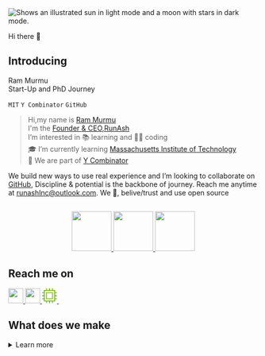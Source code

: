<picture>
  <source media="(prefers-color-scheme: dark)" srcset="https://">
  <source media="(prefers-color-scheme: light)" srcset="https://">
  <img alt="Shows an illustrated sun in light mode and a moon with stars in dark mode." src="https://">
</picture>

Hi there 👋

## Introducing


 Ram Murmu<br>
 Start-Up and PhD Journey 
 
`MIT` `Y Combinator` `GitHub`
>Hi,my name is [Ram Murmu](https://github.com/in/linkedin.com/rammurmu)<br>I'm the [Founder ](https://runash.in)[& CEO](https://runash.in)[,RunAsh](https://runash.in)<br>
I’m interested in 📚 learning and 🧑‍💻 coding<br>
🎓 I’m currently learning [Massachusetts Institute of Technology](https://www.mit.edu/)<br>🌱 We are part of [Y Combinator](https://www.ycombinator.com/)<br>


We build new ways to use real experience and
I’m looking to collaborate on [GitHub](github.com/rammurmu/),
Discipline & potential is the backbone of journey.
Reach me anytime at runashInc@outlook.com.
We 💖, belive/trust and  use open source 

<div align="center">
  <strong>
    <h2 align="center"></h2>
  </strong>
  
  <p align="center">
    <a href="https://www.runash.in">
      <img src="https://www.embla-carousel.com/javascript-logo.svg" width="80" height="80" />
    </a>
    <a href="https://www.runash.in">
      <img src="https://www.embla-carousel.com/typescript-logo.svg" width="80" height="80" />
    </a>
    <a href="https://www.runash.in">
      <img src="https://www.embla-carousel.com/react-logo.svg" width="80" height="80" />
    </a>
  </p>
  </div>

  ## Reach me on
<picture>
 <source media="(prefers-color-scheme: dark)" srcset="https://github.com/rammurmu/rammurmu/blob/a73a9c41741201c8b94b1b59b66593a62d92be43/github.svg"
 <source media="(prefers-color-scheme: light)" srcset="https://github.com/rammurmu/rammurmu/blob/a73a9c41741201c8b94b1b59b66593a62d92be43/github.svg"
 <img alt="YOUR-ALT-TEXT" src="YOUR-DEFAULT-IMAGE">
</picture>

  <a href="https://github.com/rammurmu">
   <img src="https://github.com/rammurmu/rammurmu/blob/a73a9c41741201c8b94b1b59b66593a62d92be43/github.svg" width="30"     height="30" />
   </a> 
   <a href="https://x.com/rammurmuu">
       <img src="https://github.com/rammurmu/rammurmu/blob/a73a9c41741201c8b94b1b59b66593a62d92be43/x.svg" width="30" height="30" />
     </a>
<a href="https://docs.github.com/en/developers">
  <img src="https://raw.githubusercontent.com/acervenky/animated-github-badges/master/assets/devbadge.gif" width="30" height="30" />
</a> 
   
   
   

 ## What does we make ##
 

<details><Summary>Learn more</Summary>
<p>Yes, today and tomorrow for we are building AI-powered live streaming marketplace and platform.in fact, we've been doing this since <b>November 12 th,2007.</b> That's when we made our first offline small retail store </p>

<details><Summary>Learn more</Summary>

An interconnected live retailers & influencers community 
The opene source community is the ❤️ heart of runash live retail streaming and fundamental to how we build software today
 

## Contribution 
</details>
Contributing to the ecosystem<br>
We contribute to the platform we rely on to build and run live streaming while also maintaining our own open source project <br>

https://runash.in/live/ai

Contribution guid for more information on getting started<br>
<b>Note:</b> You can check out the runash live streaming open source GitHub repository - your feedback and contributions are welcome!

## Licence 
[MIT](https://chooselicense.com/licenses/mit/)

[![MIT License](https://img.shields.io/badge/License-MIT-green.svg)](https://choosealicense.com/licenses/mit/)


## Feedback
**[Send feedback](rammurmu@outlook.in)**

## Authors

 [@RamMurmu](https://www.github.com/rammurmu)
 



<!---

Ram Murmu/rammurmu is a ✨ special ✨ repository because its `README.md` (this file) appears on your GitHub profile.

You can click the Preview link to take a look at your changes.

--->



